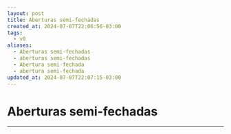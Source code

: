 ```yaml
---
layout: post
title: Aberturas semi-fechadas
created_at: 2024-07-07T22:06:56-03:00
tags:
  - v0
aliases:
  - Aberturas semi-fechadas
  - aberturas semi-fechadas
  - Abertura semi-fechada
  - abertura semi-fechada
updated_at: 2024-07-07T22:07:15-03:00
---
```

# Aberturas semi-fechadas
----

